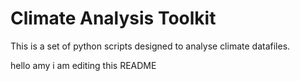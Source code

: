 # Climate Analysis Toolkit

This is a set of python scripts designed to analyse climate datafiles.

hello amy i am editing this README
